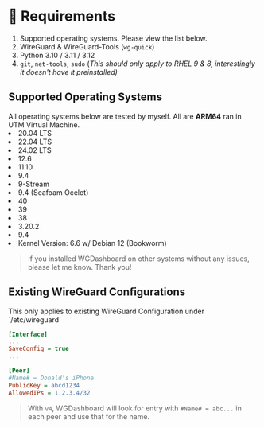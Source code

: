# 📝 Requirements

1. Supported operating systems. Please view the list below.
2. WireGuard & WireGuard-Tools (`wg-quick`)
3. Python 3.10 / 3.11 / 3.12
4. `git`, `net-tools`, `sudo` (_This should only apply to RHEL 9 & 8, interestingly it doesn't have it preinstalled)_

## Supported Operating Systems

<note>
	All operating systems below are tested by myself. All are <b>ARM64</b> ran in UTM Virtual Machine.
</note>

<tabs>
    <tab title="Ubuntu">
        <list type="bullet">
			<li>20.04 LTS</li>
			<li>22.04 LTS</li>
			<li>24.02 LTS</li>
		</list>
    </tab>
    <tab title="Debian">
        <list type="bullet">
			<li>12.6</li>
			<li>11.10</li>
		</list>
    </tab>
    <tab title="Red Hat Enterprise Linux">
        <list type="bullet">
			<li>9.4</li>
		</list>
    </tab>
    <tab title="CentOS">
        <list type="bullet">
			<li>9-Stream</li>
		</list>
    </tab>
	<tab title="AlmaLinux">
        <list type="bullet">
			<li>9.4 (Seafoam Ocelot)</li>
		</list>
    </tab>
    <tab title="Fedora">
        <list type="bullet">
			<li>40</li>
			<li>39</li>
			<li>38</li>
		</list>
    </tab>
    <tab title="Alpine Linux">
        <list type="bullet">
			<li>3.20.2</li>
		</list>
    </tab>
	<tab title="Rocky Linux">
        <list type="bullet">
			<li>9.4</li>
		</list>
    </tab>
	<tab title="Raspberry Pi OS">
		<list type="bullet">
			<li>Kernel Version: 6.6 w/ Debian 12 (Bookworm)</li>
		</list>
	</tab>
</tabs>

> If you installed WGDashboard on other systems without any issues, please let me know. Thank you!

## Existing WireGuard Configurations

<note>
This only applies to existing WireGuard Configuration under `/etc/wireguard`
</note>


```ini
[Interface]
...
SaveConfig = true
...

[Peer]
#Name# = Donald's iPhone
PublicKey = abcd1234
AllowedIPs = 1.2.3.4/32
```

> With `v4`, WGDashboard will look for entry with `#Name# = abc...` in each peer and use that for the name.